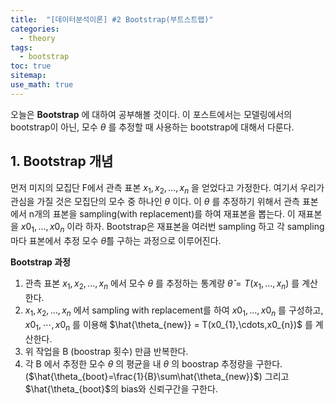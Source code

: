 ```yaml
---
title:  "[데이터분석이론] #2 Bootstrap(부트스트랩)"
categories:
  - theory
tags:
  - bootstrap
toc: true  
sitemap: 
use_math: true
---
```


오늘은 **Bootstrap** 에 대하여 공부해볼 것이다. 이 포스트에서는 모델링에서의 bootstrap이 아닌, 모수 $\theta$ 를 추정할 때 사용하는 bootstrap에 대해서 다룬다.

## 1. Bootstrap 개념
먼저 미지의 모집단 F에서 관측 표본 $x_{1},x_{2},\dots,x_{n}$ 을 얻었다고 가정한다. 여기서 우리가 관심을 가질 것은 모집단의 모수 중 하나인 $\theta$ 이다. 이 $\theta$ 를 추정하기 위해서 관측 표본에서 n개의 표본을 sampling(with replacement)를 하여 재표본을 뽑는다. 이 재표본을 $x0_{1},\dots,x0_{n}$ 이라 하자. Bootstrap은 재표본을 여러번 sampling 하고 각 sampling 마다 표본에서 추정 모수 $\hat{\theta}$를 구하는 과정으로 이루어진다.  <br>

**Bootstrap 과정**
 1. 관측 표본  $x_{1},x_{2},...,x_{n}$ 에서 모수 $\theta$ 를 추정하는 통계량  $\hat{\theta} = T(x_{1},...,x_{n})$ 를 계산한다.
 2. $x_{1},x_{2},...,x_{n}$ 에서 sampling with replacement를 하여 $x0_{1},...,x0_{n}$ 를 구성하고, $x0_{1},\cdots,x0_{n}$ 를 이용해 $\hat{\theta_{new}} = T(x0_{1},\cdots,x0_{n})$ 를 계산한다.
 3. 위 작업을 B (boostrap 횟수) 만큼 반복한다.
 4. 각 B 에서 추정한 모수 $\theta$ 의 평균을 내 $\theta$ 의 boostrap 추정량을 구한다. ($\hat{\theta_{boot}=\frac{1}{B}\sum\hat{\theta_{new}}$) 그리고 $\hat{\theta_{boot}$의 bias와 신뢰구간을 구한다.


